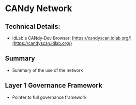 # CANdy Network

## Technical Details:

* IdLab's CANdy-Dev Browser: [https://candyscan.idlab.org/](https://candyscan.idlab.org/)

## Summary

* Summary of the use of the network

## Layer 1 Governance Framework

* Pointer to full governance framework
